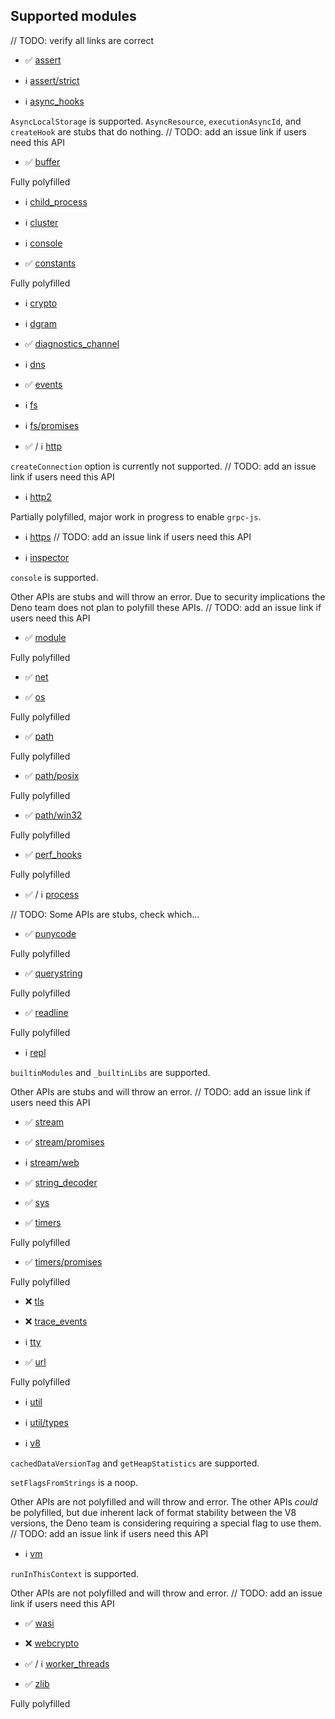 ## Supported modules

// TODO: verify all links are correct

- ✅ [assert](https://nodejs.org/api/assert.html)

- ℹ️ [assert/strict](https://nodejs.org/api/assert.html)

- ℹ️ [async_hooks](https://nodejs.org/api/async_hooks.html)

`AsyncLocalStorage` is supported. `AsyncResource`, `executionAsyncId`, and
`createHook` are stubs that do nothing. // TODO: add an issue link if users need
this API

- ✅ [buffer](https://nodejs.org/api/buffer.html)

Fully polyfilled

- ℹ️ [child_process](https://nodejs.org/api/child_process.html)

- ℹ️ [cluster](https://nodejs.org/api/cluster.html)

- ℹ️ [console](https://nodejs.org/api/console.html)

- ✅ [constants](https://nodejs.org/api/constants.html)

Fully polyfilled

- ℹ️ [crypto](https://nodejs.org/api/crypto.html)

- ℹ️ [dgram](https://nodejs.org/api/dgram.html)

- ✅ [diagnostics_channel](https://nodejs.org/api/diagnostics_channel.html)

- ℹ️ [dns](https://nodejs.org/api/dns.html)

- ✅ [events](https://nodejs.org/api/events.html)

- ℹ️ [fs](https://nodejs.org/api/fs.html)

- ℹ️ [fs/promises](https://nodejs.org/api/fs.html)

- ✅ / ℹ️ [http](https://nodejs.org/api/http.html)

`createConnection` option is currently not supported. // TODO: add an issue link
if users need this API

- ℹ️ [http2](https://nodejs.org/api/http2.html)

Partially polyfilled, major work in progress to enable `grpc-js`.

- ℹ️ [https](https://nodejs.org/api/https.html) // TODO: add an issue link if
  users need this API

- ℹ️ [inspector](https://nodejs.org/api/inspector.html)

`console` is supported.

Other APIs are stubs and will throw an error. Due to security implications the
Deno team does not plan to polyfill these APIs. // TODO: add an issue link if
users need this API

- ✅ [module](https://nodejs.org/api/module.html)

Fully polyfilled

- ✅ [net](https://nodejs.org/api/net.html)

- ✅ [os](https://nodejs.org/api/os.html)

Fully polyfilled

- ✅ [path](https://nodejs.org/api/path.html)

Fully polyfilled

- ✅ [path/posix](https://nodejs.org/api/path.html)

Fully polyfilled

- ✅ [path/win32](https://nodejs.org/api/path.html)

Fully polyfilled

- ✅ [perf_hooks](https://nodejs.org/api/perf_hooks.html)

Fully polyfilled

- ✅ / ℹ️ [process](https://nodejs.org/api/process.html)

// TODO: Some APIs are stubs, check which...

- ✅ [punycode](https://nodejs.org/api/punycode.html)

Fully polyfilled

- ✅ [querystring](https://nodejs.org/api/querystring.html)

Fully polyfilled

- ✅ [readline](https://nodejs.org/api/readline.html)

Fully polyfilled

- ℹ️ [repl](https://nodejs.org/api/repl.html)

`builtinModules` and `_builtinLibs` are supported.

Other APIs are stubs and will throw an error. // TODO: add an issue link if
users need this API

- ✅ [stream](https://nodejs.org/api/stream.html)

- ✅ [stream/promises](https://nodejs.org/api/stream.html)

- ℹ️ [stream/web](https://nodejs.org/api/stream.html)

- ✅ [string_decoder](https://nodejs.org/api/string_decoder.html)

- ✅ [sys](https://nodejs.org/api/sys.html)

- ✅ [timers](https://nodejs.org/api/timers.html)

Fully polyfilled

- ✅ [timers/promises](https://nodejs.org/api/timers.html)

Fully polyfilled

- ❌ [tls](https://nodejs.org/api/tls.html)

- ❌ [trace_events](https://nodejs.org/api/trace_events.html)

- ℹ️ [tty](https://nodejs.org/api/tty.html)

- ✅ [url](https://nodejs.org/api/url.html)

Fully polyfilled

- ℹ️ [util](https://nodejs.org/api/util.html)

- ℹ️ [util/types](https://nodejs.org/api/util.html)

- ℹ️ [v8](https://nodejs.org/api/v8.html)

`cachedDataVersionTag` and `getHeapStatistics` are supported.

`setFlagsFromStrings` is a noop.

Other APIs are not polyfilled and will throw and error. The other APIs _could_
be polyfilled, but due inherent lack of format stability between the V8
versions, the Deno team is considering requiring a special flag to use them. //
TODO: add an issue link if users need this API

- ℹ️ [vm](https://nodejs.org/api/vm.html)

`runInThisContext` is supported.

Other APIs are not polyfilled and will throw and error. // TODO: add an issue
link if users need this API

- ✅ [wasi](https://nodejs.org/api/wasi.html)

- ❌ [webcrypto](https://nodejs.org/api/webcrypto.html)

- ✅ / ℹ️ [worker_threads](https://nodejs.org/api/worker_threads.html)

- ✅ [zlib](https://nodejs.org/api/zlib.html)

Fully polyfilled
